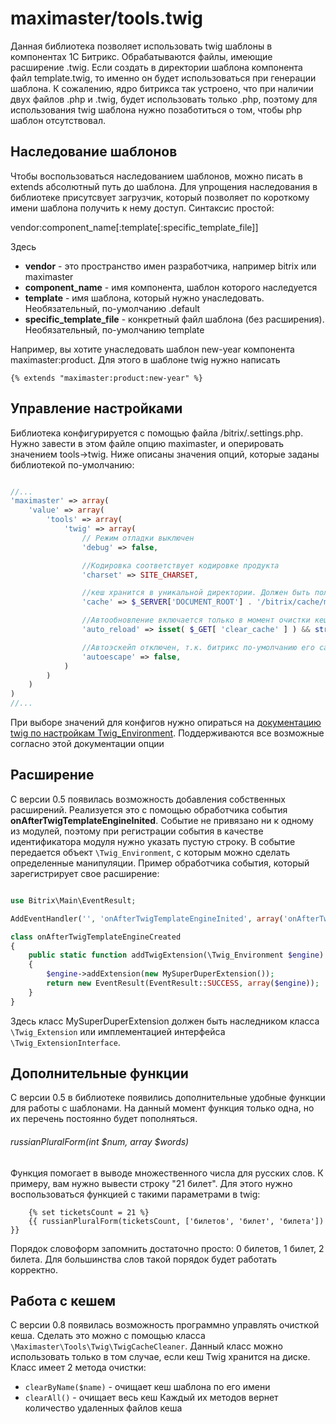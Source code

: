 # maximaster/tools.twig

Данная библиотека позволяет использовать twig шаблоны в компонентах 1С Битрикс. Обрабатываются файлы, имеющие расширение .twig. Если создать в директории шаблона компонента файл template.twig, то именно он будет использоваться при генерации шаблона.
К сожалению, ядро битрикса так устроено, что при наличии двух файлов .php и .twig, будет использовать только .php, поэтому для использования twig шаблона нужно позаботиться о том, чтобы php шаблон отсутствовал.

## Наследование шаблонов

Чтобы воспользоваться наследованием шаблонов, можно писать в extends абсолютный путь до шаблона. 
Для упрощения наследования в библиотеке присутсвует загрузчик, который позволяет по короткому имени шаблона получить к нему доступ. Синтаксис простой:

vendor:component_name[:template[:specific_template_file]]

Здесь
* **vendor** - это пространство имен разработчика, например bitrix или maximaster
* **component_name** - имя компонента, шаблон которого наследуется
* **template** - имя шаблона, который нужно унаследовать. Необязательный, по-умолчанию .default
* **specific_template_file** - конкретный файл шаблона (без расширения). Необязательный, по-умолчанию template

Например, вы хотите унаследовать шаблон new-year компонента maximaster:product. Для этого в шаблоне twig нужно написать 

```twig
{% extends "maximaster:product:new-year" %}
```

## Управление настройками

Библиотека конфигурируется с помощью файла /bitrix/.settings.php. Нужно завести в этом файле опцию maximaster, и оперировать значением tools->twig. Ниже описаны значения опций, которые заданы библиотекой по-умолчанию:

```php

//...
'maximaster' => array(
    'value' => array(
        'tools' => array(
            'twig' => array(
				// Режим отладки выключен
				'debug' => false,

				//Кодировка соответствует кодировке продукта
				'charset' => SITE_CHARSET,

				//кеш хранится в уникальной директории. Должен быть полный абсолютный путь
				'cache' => $_SERVER['DOCUMENT_ROOT'] . '/bitrix/cache/maximaster/tools.twig',

				//Автообновление включается только в момент очистки кеша
				'auto_reload' => isset( $_GET[ 'clear_cache' ] ) && strtoupper($_GET[ 'clear_cache' ]) == 'Y',

				//Автоэскейп отключен, т.к. битрикс по-умолчанию его сам делает
				'autoescape' => false,
            )
        )
    )
)
//...

```
При выборе значений для конфигов нужно опираться на [документацию twig по настройкам Twig_Environment](http://twig.sensiolabs.org/doc/api.html#environment-options). Поддерживаются все возможные согласно этой документации опции

## Расширение 

С версии 0.5 появилась возможность добавления собственных расширений. Реализуется это с помощью обработчика события **onAfterTwigTemplateEngineInited**. Событие не привязано ни к одному из модулей, поэтому при регистрации события в качестве идентификатора модуля нужно указать пустую строку.
В событие передается объект `\Twig_Environment`, с которым можно сделать определенные манипуляции.
Пример обработчика события, который зарегистрирует свое расширение:

```php

use Bitrix\Main\EventResult;

AddEventHandler('', 'onAfterTwigTemplateEngineInited', array('onAfterTwigTemplateEngineInited', 'addTwigExtension'));

class onAfterTwigTemplateEngineCreated
{
    public static function addTwigExtension(\Twig_Environment $engine)
    {
        $engine->addExtension(new MySuperDuperExtension());
        return new EventResult(EventResult::SUCCESS, array($engine));
    }
}
```

Здесь класс MySuperDuperExtension должен быть наследником класса `\Twig_Extension` или имплементацией интерфейса `\Twig_ExtensionInterface`.

## Дополнительные функции

С версии 0.5 в библиотеке появились дополнительные удобные функции для работы с шаблонами. На данный момент функция только одна, но их перечень постоянно будет пополняться.

###### russianPluralForm(int $num, array $words)
Функция помогает в выводе множественного числа для русских слов. К примеру, вам нужно вывести строку "21 билет". Для этого нужно воспользоваться функцией с такими параметрами в twig:

```twig
    {% set ticketsCount = 21 %}
    {{ russianPluralForm(ticketsCount, ['билетов', 'билет', 'билета']) }}
```

Порядок словоформ запомнить достаточно просто: 0 билетов, 1 билет, 2 билета. Для большинства слов такой порядок будет работать корректно.

## Работа с кешем

С версии 0.8 появилась возможность программно управлять очисткой кеша. Сделать это можно с помощью класса `\Maximaster\Tools\Twig\TwigCacheCleaner`. Данный класс можно использовать только в том случае, если кеш Twig хранится на диске. 
Класс имеет 2 метода очистки:
* `clearByName($name)` - очищает кеш шаблона по его имени 
* `clearAll()` - очищает весь кеш
Каждый их методов вернет количество удаленных файлов кеша